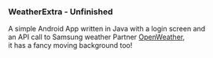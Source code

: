 ### WeatherExtra - Unfinished

A simple Android App written in Java with a login screen and <br>an API call to Samsung weather Partner [OpenWeather](https://openweathermap.org/), <br>it has a fancy moving background too!
